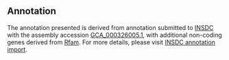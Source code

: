 

Annotation
----------

The annotation presented is derived from annotation submitted to
[INSDC](http://www.insdc.org) with the assembly accession
[GCA\_000326005.1](http://www.ebi.ac.uk/ena/data/view/GCA_000326005.1),
with additional non-coding genes derived from
[Rfam](http://rfam.xfam.org/). For more details, please visit [INSDC
annotation
import](http://ensemblgenomes.org/info/data/insdc_annotation).
